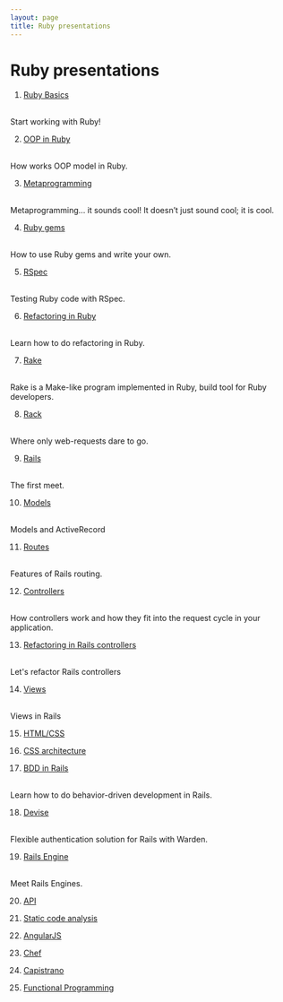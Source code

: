 ```yaml
---
layout: page
title: Ruby presentations
---
```


# Ruby presentations

1. [Ruby Basics](/slides/ruby-basics)
  <br>
  Start working with Ruby!

2. [OOP in Ruby](/slides/oop)
  <br>
  How works OOP model in Ruby.

3. [Metaprogramming](/slides/metaprogramming)
  <br>
  Metaprogramming... it sounds cool! It doesn’t just sound cool; it is cool.

4. [Ruby gems](/slides/ruby-gems)
  <br>
  How to use Ruby gems and write your own.

5. [RSpec](/slides/rspec)
  <br>
  Testing Ruby code with RSpec.

6. [Refactoring in Ruby](/slides/refactoring-ruby)
  <br>
  Learn how to do refactoring in Ruby.

7. [Rake](/slides/rake)
  <br>
  Rake is a Make-like program implemented in Ruby, build tool for Ruby developers.

8. [Rack](/slides/rack)
  <br>
  Where only web-requests dare to go.

9. [Rails](/slides/rails)
  <br>
  The first meet.

10. [Models](/slides/models)
  <br>
  Models and ActiveRecord

11. [Routes](/slides/routes)
  <br>
  Features of Rails routing.

12. [Controllers](/slides/controllers)
  <br>
  How controllers work and how they fit into the request cycle in your application.

13. [Refactoring in Rails controllers](/slides/refactoring-rails)
  <br>
  Let's refactor Rails controllers

14. [Views](/slides/views)
  <br>
  Views in Rails

15. [HTML/CSS](/slides/html-css)

16. [CSS architecture](/slides/css-architecture)

17. [BDD in Rails](/slides/bdd)
  <br>
  Learn how to do behavior-driven development in Rails.

18. [Devise](/slides/devise)
  <br>
  Flexible authentication solution for Rails with Warden.

19. [Rails Engine](/slides/rails-engine)
  <br>
  Meet Rails Engines.

20. [API](/slides/api)

21. [Static code analysis](/slides/static-code-analysis)

22. [AngularJS](/slides/angular-js)

23. [Chef](/slides/chef)

24. [Capistrano](/slides/capistrano)

25. [Functional Programming](/slides/functional-programming)
